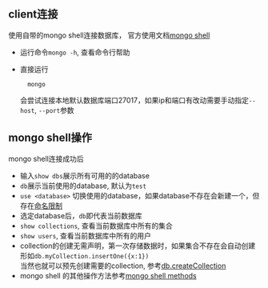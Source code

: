## client连接
使用自带的mongo shell连接数据库， 官方使用文档[mongo shell](https://docs.mongodb.com/manual/mongo/#start-the-mongo-shell)  

- 运行命令`mongo -h`, 查看命令行帮助
- 直接运行
    
        mongo
    会尝试连接本地默认数据库端口27017，如果ip和端口有改动需要手动指定`--host`, `--port`参数

## mongo shell操作
mongo shell连接成功后
- 输入`show dbs`展示所有可用的的database
- `db`展示当前使用的database, 默认为`test`
- `use <database>` 切换使用的database，如果database不存在会新建一个，但存在[命名限制](https://docs.mongodb.com/manual/reference/limits/#restrictions-on-db-names)
- 选定database后，`db`即代表当前数据库
- `show collections`, 查看当前数据库中所有的集合
- `show users`, 查看当前数据库中所有的用户
- collection的创建无需声明，第一次存储数据时，如果集合不存在会自动创建
    形如`db.myCollection.insertOne({x:1})`  
    当然也就可以预先创建需要的collection, 参考[db.createCollection](https://docs.mongodb.com/manual/reference/method/db.createCollection/#db.createCollection)
- mongo shell 的其他操作方法参考[mongo shell methods](https://docs.mongodb.com/manual/reference/method/)